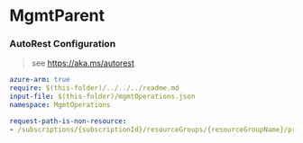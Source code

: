 # MgmtParent
### AutoRest Configuration
> see https://aka.ms/autorest

``` yaml
azure-arm: true
require: $(this-folder)/../../../readme.md
input-file: $(this-folder)/mgmtOperations.json
namespace: MgmtOperations

request-path-is-non-resource:
- /subscriptions/{subscriptionId}/resourceGroups/{resourceGroupName}/providers/Microsoft.Compute/availabilitySets/{availabilitySetName}/sharedkey
```
